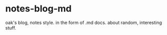 # notes-blog-md
oak's blog, notes style. in the form of .md docs. about random, interesting stuff. 
